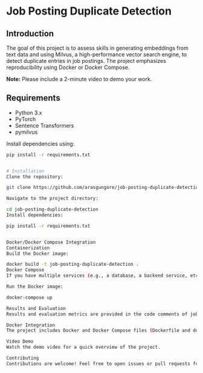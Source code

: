 # Job Posting Duplicate Detection

## Introduction

The goal of this project is to assess skills in generating embeddings from text data and using Milvus, a high-performance vector search engine, to detect duplicate entries in job postings. The project emphasizes reproducibility using Docker or Docker Compose.

**Note:** Please include a 2-minute video to demo your work.

## Requirements

- Python 3.x
- PyTorch
- Sentence Transformers
- pymilvus

Install dependencies using:

```bash
pip install -r requirements.txt


# Installation
Clone the repository:

git clone https://github.com/arasgungore/job-posting-duplicate-detection.git

Navigate to the project directory:

cd job-posting-duplicate-detection
Install dependencies:

pip install -r requirements.txt


Docker/Docker Compose Integration
Containerization
Build the Docker image:

docker build -t job-posting-duplicate-detection .
Docker Compose
If you have multiple services (e.g., a database, a backend service, etc.), define each service in docker-compose.yml and ensure proper networking.

Run the Docker image:

docker-compose up

Results and Evaluation
Results and evaluation metrics are provided in the code comments of jobs.ipynb. Evaluate the effectiveness of the duplicate detection method based on precision, recall, and similarity threshold.

Docker Integration
The project includes Docker and Docker Compose files (Dockerfile and docker-compose.yml) for containerization, ensuring a reproducible and isolated environment. Follow the instructions in the Usage section to build and run the Docker image.

Video Demo
Watch the demo video for a quick overview of the project.

Contributing
Contributions are welcome! Feel free to open issues or pull requests for any improvements or new features.

